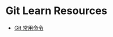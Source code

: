 # Git Learn Resources

- [Git 常用命令](http://liujin.me/blog/2015/05/25/Git-%E5%B8%B8%E7%94%A8%E5%91%BD%E4%BB%A4/)
